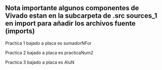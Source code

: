 ## Nota importante algunos componentes de Vivado estan en la subcarpeta de .src sources\_1 en import para añadir los archivos fuente (imports) ##

Practica 1 bajado a placa es sumadorNFor

Practica 2 bajado a placa es practicaNum2

Practica 3 bajado a placa es AluN

